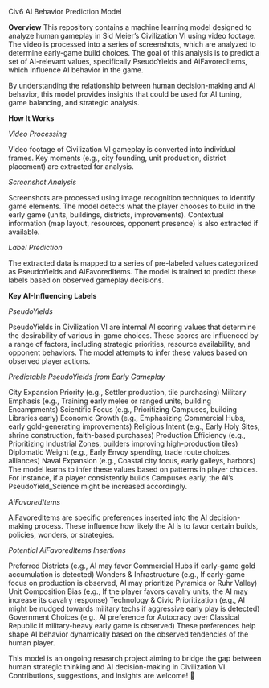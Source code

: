 Civ6 AI Behavior Prediction Model

**Overview**
This repository contains a machine learning model designed to analyze human gameplay in Sid Meier’s Civilization VI using video footage. The video is processed into a series of screenshots, which are analyzed to determine early-game build choices. The goal of this analysis is to predict a set of AI-relevant values, specifically PseudoYields and AiFavoredItems, which influence AI behavior in the game.

By understanding the relationship between human decision-making and AI behavior, this model provides insights that could be used for AI tuning, game balancing, and strategic analysis.

**How It Works**

*Video Processing*

Video footage of Civilization VI gameplay is converted into individual frames.
Key moments (e.g., city founding, unit production, district placement) are extracted for analysis.

*Screenshot Analysis*

Screenshots are processed using image recognition techniques to identify game elements.
The model detects what the player chooses to build in the early game (units, buildings, districts, improvements).
Contextual information (map layout, resources, opponent presence) is also extracted if available.

*Label Prediction*

The extracted data is mapped to a series of pre-labeled values categorized as PseudoYields and AiFavoredItems.
The model is trained to predict these labels based on observed gameplay decisions.

**Key AI-Influencing Labels**

*PseudoYields*

PseudoYields in Civilization VI are internal AI scoring values that determine the desirability of various in-game choices. These scores are influenced by a range of factors, including strategic priorities, resource availability, and opponent behaviors. The model attempts to infer these values based on observed player actions.

*Predictable PseudoYields from Early Gameplay*

City Expansion Priority (e.g., Settler production, tile purchasing)
Military Emphasis (e.g., Training early melee or ranged units, building Encampments)
Scientific Focus (e.g., Prioritizing Campuses, building Libraries early)
Economic Growth (e.g., Emphasizing Commercial Hubs, early gold-generating improvements)
Religious Intent (e.g., Early Holy Sites, shrine construction, faith-based purchases)
Production Efficiency (e.g., Prioritizing Industrial Zones, builders improving high-production tiles)
Diplomatic Weight (e.g., Early Envoy spending, trade route choices, alliances)
Naval Expansion (e.g., Coastal city focus, early galleys, harbors)
The model learns to infer these values based on patterns in player choices. For instance, if a player consistently builds Campuses early, the AI’s PseudoYield_Science might be increased accordingly.

*AiFavoredItems*

AiFavoredItems are specific preferences inserted into the AI decision-making process. These influence how likely the AI is to favor certain builds, policies, wonders, or strategies.

*Potential AiFavoredItems Insertions*

Preferred Districts (e.g., AI may favor Commercial Hubs if early-game gold accumulation is detected)
Wonders & Infrastructure (e.g., If early-game focus on production is observed, AI may prioritize Pyramids or Ruhr Valley)
Unit Composition Bias (e.g., If the player favors cavalry units, the AI may increase its cavalry response)
Technology & Civic Prioritization (e.g., AI might be nudged towards military techs if aggressive early play is detected)
Government Choices (e.g., AI preference for Autocracy over Classical Republic if military-heavy early game is observed)
These preferences help shape AI behavior dynamically based on the observed tendencies of the human player.

This model is an ongoing research project aiming to bridge the gap between human strategic thinking and AI decision-making in Civilization VI. Contributions, suggestions, and insights are welcome! 🚀